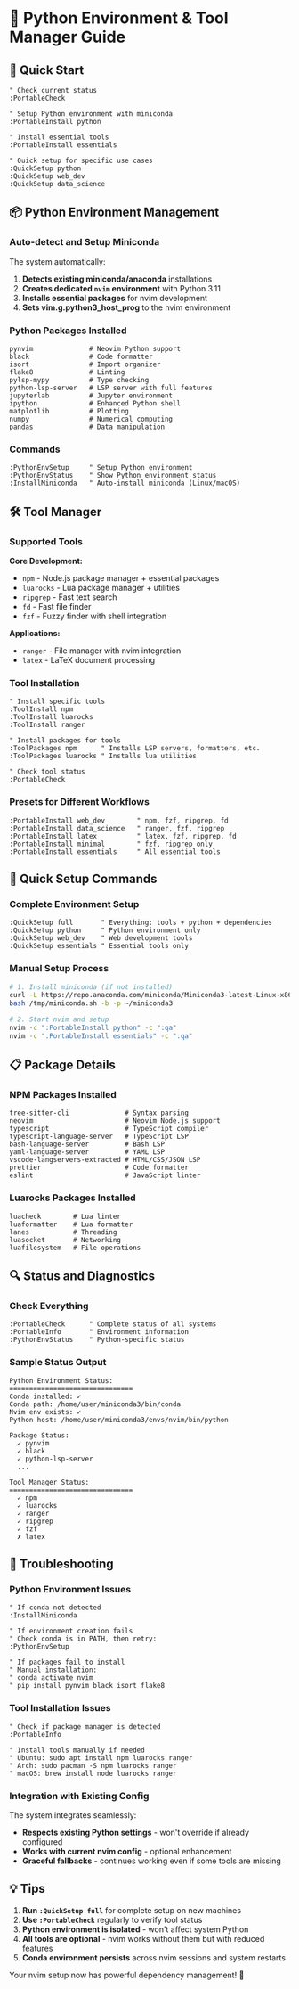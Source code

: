 # 🐍 Python Environment & Tool Manager Guide

## 🚀 Quick Start

```vim
" Check current status
:PortableCheck

" Setup Python environment with miniconda
:PortableInstall python

" Install essential tools
:PortableInstall essentials

" Quick setup for specific use cases
:QuickSetup python
:QuickSetup web_dev
:QuickSetup data_science
```

## 📦 Python Environment Management

### Auto-detect and Setup Miniconda

The system automatically:
1. **Detects existing miniconda/anaconda** installations
2. **Creates dedicated `nvim` environment** with Python 3.11
3. **Installs essential packages** for nvim development
4. **Sets vim.g.python3_host_prog** to the nvim environment

### Python Packages Installed
```
pynvim              # Neovim Python support
black               # Code formatter
isort               # Import organizer
flake8              # Linting
pylsp-mypy          # Type checking
python-lsp-server   # LSP server with full features
jupyterlab          # Jupyter environment
ipython             # Enhanced Python shell
matplotlib          # Plotting
numpy               # Numerical computing
pandas              # Data manipulation
```

### Commands

```vim
:PythonEnvSetup     " Setup Python environment
:PythonEnvStatus    " Show Python environment status
:InstallMiniconda   " Auto-install miniconda (Linux/macOS)
```

## 🛠️ Tool Manager

### Supported Tools

**Core Development:**
- `npm` - Node.js package manager + essential packages
- `luarocks` - Lua package manager + utilities
- `ripgrep` - Fast text search
- `fd` - Fast file finder
- `fzf` - Fuzzy finder with shell integration

**Applications:**
- `ranger` - File manager with nvim integration
- `latex` - LaTeX document processing

### Tool Installation

```vim
" Install specific tools
:ToolInstall npm
:ToolInstall luarocks
:ToolInstall ranger

" Install packages for tools
:ToolPackages npm      " Installs LSP servers, formatters, etc.
:ToolPackages luarocks " Installs lua utilities

" Check tool status
:PortableCheck
```

### Presets for Different Workflows

```vim
:PortableInstall web_dev        " npm, fzf, ripgrep, fd
:PortableInstall data_science   " ranger, fzf, ripgrep  
:PortableInstall latex          " latex, fzf, ripgrep, fd
:PortableInstall minimal        " fzf, ripgrep only
:PortableInstall essentials     " All essential tools
```

## 🎯 Quick Setup Commands

### Complete Environment Setup
```vim
:QuickSetup full       " Everything: tools + python + dependencies
:QuickSetup python     " Python environment only
:QuickSetup web_dev    " Web development tools
:QuickSetup essentials " Essential tools only
```

### Manual Setup Process
```bash
# 1. Install miniconda (if not installed)
curl -L https://repo.anaconda.com/miniconda/Miniconda3-latest-Linux-x86_64.sh -o /tmp/miniconda.sh
bash /tmp/miniconda.sh -b -p ~/miniconda3

# 2. Start nvim and setup
nvim -c ":PortableInstall python" -c ":qa"
nvim -c ":PortableInstall essentials" -c ":qa"
```

## 📋 Package Details

### NPM Packages Installed
```
tree-sitter-cli              # Syntax parsing
neovim                       # Neovim Node.js support
typescript                   # TypeScript compiler
typescript-language-server   # TypeScript LSP
bash-language-server         # Bash LSP
yaml-language-server         # YAML LSP
vscode-langservers-extracted # HTML/CSS/JSON LSP
prettier                     # Code formatter
eslint                       # JavaScript linter
```

### Luarocks Packages Installed
```
luacheck        # Lua linter
luaformatter    # Lua formatter
lanes           # Threading
luasocket       # Networking
luafilesystem   # File operations
```

## 🔍 Status and Diagnostics

### Check Everything
```vim
:PortableCheck      " Complete status of all systems
:PortableInfo       " Environment information
:PythonEnvStatus    " Python-specific status
```

### Sample Status Output
```
Python Environment Status:
===============================
Conda installed: ✓
Conda path: /home/user/miniconda3/bin/conda
Nvim env exists: ✓
Python host: /home/user/miniconda3/envs/nvim/bin/python

Package Status:
  ✓ pynvim
  ✓ black
  ✓ python-lsp-server
  ...

Tool Manager Status:
===============================
  ✓ npm
  ✓ luarocks
  ✓ ranger
  ✓ ripgrep
  ✓ fzf
  ✗ latex
```

## 🚨 Troubleshooting

### Python Environment Issues
```vim
" If conda not detected
:InstallMiniconda

" If environment creation fails
" Check conda is in PATH, then retry:
:PythonEnvSetup

" If packages fail to install
" Manual installation:
" conda activate nvim
" pip install pynvim black isort flake8
```

### Tool Installation Issues
```vim
" Check if package manager is detected
:PortableInfo

" Install tools manually if needed
" Ubuntu: sudo apt install npm luarocks ranger
" Arch: sudo pacman -S npm luarocks ranger
" macOS: brew install node luarocks ranger
```

### Integration with Existing Config
The system integrates seamlessly:
- **Respects existing Python settings** - won't override if already configured
- **Works with current nvim config** - optional enhancement
- **Graceful fallbacks** - continues working even if some tools are missing

## 💡 Tips

1. **Run `:QuickSetup full`** for complete setup on new machines
2. **Use `:PortableCheck`** regularly to verify tool status
3. **Python environment is isolated** - won't affect system Python
4. **All tools are optional** - nvim works without them but with reduced features
5. **Conda environment persists** across nvim sessions and system restarts

Your nvim setup now has powerful dependency management! 🎉